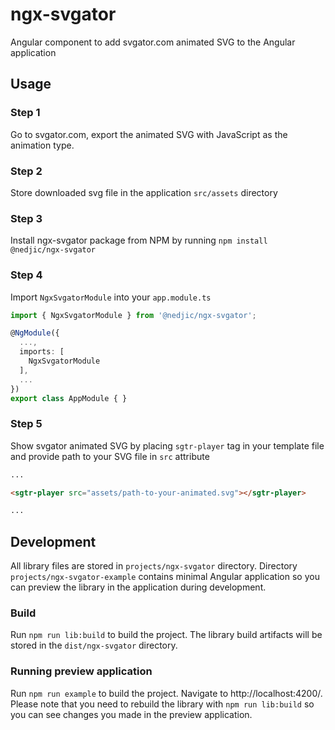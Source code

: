 # ngx-svgator
Angular component to add svgator.com animated SVG to the Angular application

## Usage

### Step 1
Go to svgator.com,  export the animated SVG with JavaScript as the animation type.

### Step 2
Store downloaded svg file in the application `src/assets` directory 

### Step 3
Install ngx-svgator package from NPM by running `npm install @nedjic/ngx-svgator`

### Step 4
Import `NgxSvgatorModule` into your `app.module.ts`
```ts
import { NgxSvgatorModule } from '@nedjic/ngx-svgator';

@NgModule({
  ...,
  imports: [
    NgxSvgatorModule
  ],
  ...
})
export class AppModule { }
```

### Step 5
Show svgator animated SVG by placing `sgtr-player` tag in your template file and provide path to your SVG file in `src` attribute
```html
...

<sgtr-player src="assets/path-to-your-animated.svg"></sgtr-player>

...

```


## Development
All library files are stored in `projects/ngx-svgator` directory. Directory `projects/ngx-svgator-example` contains minimal Angular application so you can preview the library in the application during development.

### Build
Run `npm run lib:build` to build the project. The library build artifacts will be stored in the `dist/ngx-svgator` directory.

### Running preview application
Run `npm run example` to build the project. Navigate to http://localhost:4200/. Please note that you need to rebuild the library with `npm run lib:build` so you can see changes you made in the preview application.
